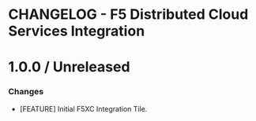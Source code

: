 # CHANGELOG - F5 Distributed Cloud Services Integration

1.0.0 / Unreleased
==================
### Changes

* [FEATURE] Initial F5XC Integration Tile.
